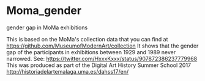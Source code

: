 # Moma_gender
gender gap in MoMa exhibitions

This is based on the MoMa's collection data that you can find at https://github.com/MuseumofModernArt/collection
It shows that the gender gap of the participants in exhibitions between 1929 and 1989 never narrowed. See: https://twitter.com/HxxxKxxx/status/907872386237779968
This was produced as part of the Digital Art History Summer School 2017 http://historiadelartemalaga.uma.es/dahss17/en/
